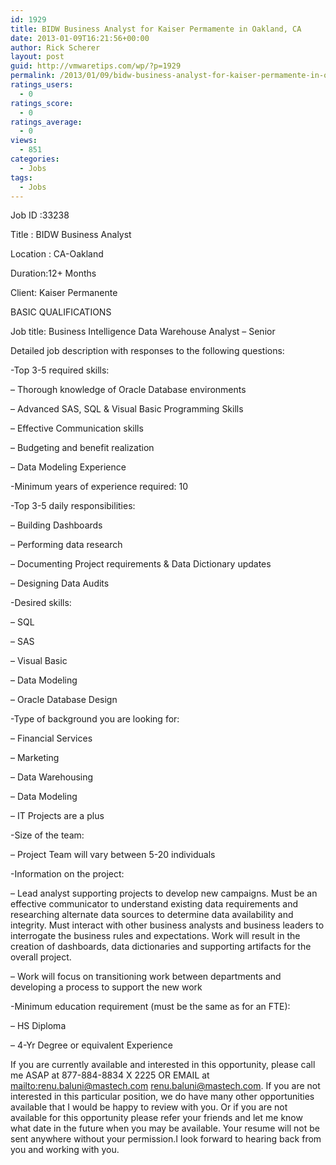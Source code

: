 ```yaml
---
id: 1929
title: BIDW Business Analyst for Kaiser Permamente in Oakland, CA
date: 2013-01-09T16:21:56+00:00
author: Rick Scherer
layout: post
guid: http://vmwaretips.com/wp/?p=1929
permalink: /2013/01/09/bidw-business-analyst-for-kaiser-permamente-in-oakland-ca/
ratings_users:
  - 0
ratings_score:
  - 0
ratings_average:
  - 0
views:
  - 851
categories:
  - Jobs
tags:
  - Jobs
---
```

Job ID :33238

Title : BIDW Business Analyst 

Location : CA-Oakland

Duration:12+ Months

Client: Kaiser Permanente

BASIC QUALIFICATIONS 

Job title: Business Intelligence Data Warehouse Analyst &#8211; Senior 

Detailed job description with responses to the following questions: 

-Top 3-5 required skills: 

&#8211; Thorough knowledge of Oracle Database environments 

&#8211; Advanced SAS, SQL & Visual Basic Programming Skills 

&#8211; Effective Communication skills 

&#8211; Budgeting and benefit realization 

&#8211; Data Modeling Experience 

-Minimum years of experience required: 10 

-Top 3-5 daily responsibilities: 

&#8211; Building Dashboards 

&#8211; Performing data research 

&#8211; Documenting Project requirements & Data Dictionary updates 

&#8211; Designing Data Audits 

-Desired skills: 

&#8211; SQL 

&#8211; SAS 

&#8211; Visual Basic 

&#8211; Data Modeling 

&#8211; Oracle Database Design 

-Type of background you are looking for: 

&#8211; Financial Services 

&#8211; Marketing 

&#8211; Data Warehousing 

&#8211; Data Modeling 

&#8211; IT Projects are a plus 

-Size of the team: 

&#8211; Project Team will vary between 5-20 individuals 

-Information on the project: 

&#8211; Lead analyst supporting projects to develop new campaigns. Must be an effective communicator to understand existing data requirements and researching alternate data sources to determine data availability and integrity. Must interact with other business analysts and business leaders to interrogate the business rules and expectations. Work will result in the creation of dashboards, data dictionaries and supporting artifacts for the overall project. 

&#8211; Work will focus on transitioning work between departments and developing a process to support the new work 

-Minimum education requirement (must be the same as for an FTE): 

&#8211; HS Diploma 

&#8211; 4-Yr Degree or equivalent Experience

If you are currently available and interested in this opportunity, please call me ASAP at 877-884-8834 X 2225 OR EMAIL at <mailto:renu.baluni@mastech.com> renu.baluni@mastech.com. If you are not interested in this particular position, we do have many other opportunities available that I would be happy to review with you. Or if you are not available for this opportunity please refer your friends and let me know what date in the future when you may be available. Your resume will not be sent anywhere without your permission.I look forward to hearing back from you and working with you.